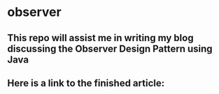 # observer

## This repo will assist me in writing my blog discussing the Observer Design Pattern using Java

## Here is a link to the finished article: